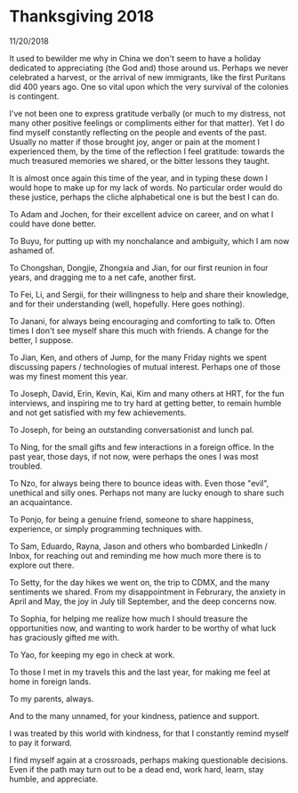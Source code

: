 # Thanksgiving 2018

11/20/2018


It used to bewilder me why in China we don't seem to have a holiday dedicated to appreciating (the God and) those around us.
Perhaps we never celebrated a harvest, or the arrival of new immigrants, like the first Puritans did 400 years ago.
One so vital upon which the very survival of the colonies is contingent.

I've not been one to express gratitude verbally (or much to my distress, not many other positive feelings or compliments either for that matter).
Yet I do find myself constantly reflecting on the people and events of the past.
Usually no matter if those brought joy, anger or pain at the moment I experienced them, by the time of the reflection I feel gratitude: towards the much treasured memories we shared, or the bitter lessons they taught.

It is almost once again this time of the year, and in typing these down I would hope to make up for my lack of words.
No particular order would do these justice, perhaps the cliche alphabetical one is but the best I can do.


To Adam and Jochen, for their excellent advice on career, and on what I could have done better.

To Buyu, for putting up with my nonchalance and ambiguity, which I am now ashamed of.

To Chongshan, Dongjie, Zhongxia and Jian, for our first reunion in four years, and dragging me to a net cafe, another first.

To Fei, Li, and Sergii, for their willingness to help and share their knowledge, and for their understanding (well, hopefully. Here goes nothing).

To Janani, for always being encouraging and comforting to talk to.
Often times I don't see myself share this much with friends.
A change for the better, I suppose.

To Jian, Ken, and others of Jump, for the many Friday nights we spent discussing papers / technologies of mutual interest.
Perhaps one of those was my finest moment this year.

To Joseph, David, Erin, Kevin, Kai, Kim and many others at HRT, for the fun interviews, and inspiring me to try hard at getting better, to remain humble and not get satisfied with my few achievements.

To Joseph, for being an outstanding conversationist and lunch pal.

To Ning, for the small gifts and few interactions in a foreign office.
In the past year, those days, if not now, were perhaps the ones I was most troubled.

To Nzo, for always being there to bounce ideas with.
Even those "evil", unethical and silly ones.
Perhaps not many are lucky enough to share such an acquaintance.

To Ponjo, for being a genuine friend, someone to share happiness, experience, or simply programming techniques with.

To Sam, Eduardo, Rayna, Jason and others who bombarded LinkedIn / Inbox, for reaching out and reminding me how much more there is to explore out there.

To Setty, for the day hikes we went on, the trip to CDMX, and the many sentiments we shared.
From my disappointment in Februrary, the anxiety in April and May, the joy in July till September, and the deep concerns now.

To Sophia, for helping me realize how much I should treasure the opportunities now, and wanting to work harder to be worthy of what luck has graciously gifted me with.

To Yao, for keeping my ego in check at work.

To those I met in my travels this and the last year, for making me feel at home in foreign lands.

To my parents, always.

And to the many unnamed, for your kindness, patience and support.


I was treated by this world with kindness, for that I constantly remind myself to pay it forward.

I find myself again at a crossroads, perhaps making questionable decisions.
Even if the path may turn out to be a dead end, work hard, learn, stay humble, and appreciate.
